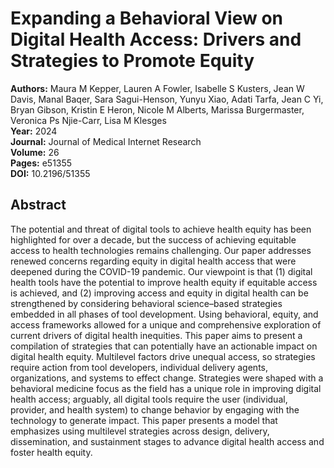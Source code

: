 # Expanding a Behavioral View on Digital Health Access: Drivers and Strategies to Promote Equity

**Authors:** Maura M Kepper, Lauren A Fowler, Isabelle S Kusters, Jean W Davis, Manal Baqer, Sara Sagui-Henson, Yunyu Xiao, Adati Tarfa, Jean C Yi, Bryan Gibson, Kristin E Heron, Nicole M Alberts, Marissa Burgermaster, Veronica Ps Njie-Carr, Lisa M Klesges  
**Year:** 2024  
**Journal:** Journal of Medical Internet Research  
**Volume:** 26  
**Pages:** e51355  
**DOI:** 10.2196/51355  

## Abstract
The potential and threat of digital tools to achieve health equity has been highlighted for over a decade, but the success of achieving equitable access to health technologies remains challenging. Our paper addresses renewed concerns regarding equity in digital health access that were deepened during the COVID-19 pandemic. Our viewpoint is that (1) digital health tools have the potential to improve health equity if equitable access is achieved, and (2) improving access and equity in digital health can be strengthened by considering behavioral science–based strategies embedded in all phases of tool development. Using behavioral, equity, and access frameworks allowed for a unique and comprehensive exploration of current drivers of digital health inequities. This paper aims to present a compilation of strategies that can potentially have an actionable impact on digital health equity. Multilevel factors drive unequal access, so strategies require action from tool developers, individual delivery agents, organizations, and systems to effect change. Strategies were shaped with a behavioral medicine focus as the field has a unique role in improving digital health access; arguably, all digital tools require the user (individual, provider, and health system) to change behavior by engaging with the technology to generate impact. This paper presents a model that emphasizes using multilevel strategies across design, delivery, dissemination, and sustainment stages to advance digital health access and foster health equity.

